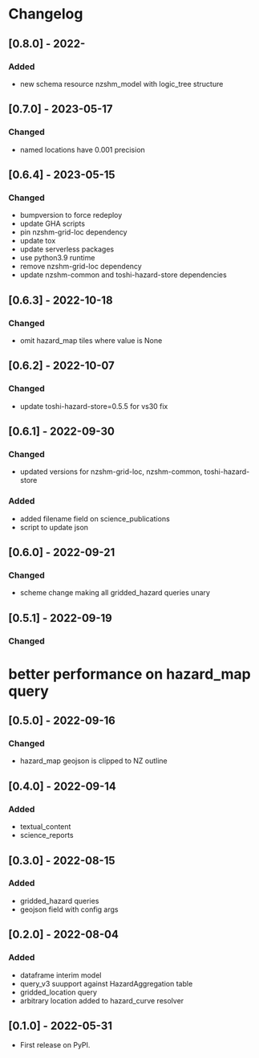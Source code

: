 # Changelog

## [0.8.0] - 2022-
### Added
 - new schema resource nzshm_model with logic_tree structure

## [0.7.0] - 2023-05-17
### Changed
 - named locations have 0.001 precision

## [0.6.4] - 2023-05-15
### Changed
 - bumpversion to force redeploy
 - update GHA scripts
 - pin nzshm-grid-loc dependency
 - update tox
 - update serverless packages
 - use python3.9 runtime
 - remove nzshm-grid-loc dependency
 - update nzshm-common and toshi-hazard-store dependencies

## [0.6.3] - 2022-10-18
### Changed
 - omit hazard_map tiles where value is None

## [0.6.2] - 2022-10-07
### Changed
 - update toshi-hazard-store=0.5.5 for vs30 fix

## [0.6.1] - 2022-09-30
### Changed
 - updated versions for nzshm-grid-loc, nzshm-common, toshi-hazard-store
### Added
 - added filename field on science_publications
 - script to update json

## [0.6.0] - 2022-09-21

### Changed
 - scheme change making all gridded_hazard queries unary

## [0.5.1] - 2022-09-19
### Changed
 # better performance on hazard_map query

## [0.5.0] - 2022-09-16
### Changed
 * hazard_map geojson is clipped to NZ outline

## [0.4.0] - 2022-09-14
### Added
 * textual_content
 * science_reports

## [0.3.0] - 2022-08-15
### Added
 * gridded_hazard queries
 * geojson field with config args

## [0.2.0] - 2022-08-04
### Added
 * dataframe interim model
 * query_v3 suupport against HazardAggregation table
 * gridded_location query
 * arbitrary location added to hazard_curve resolver

## [0.1.0] - 2022-05-31

* First release on PyPI.
